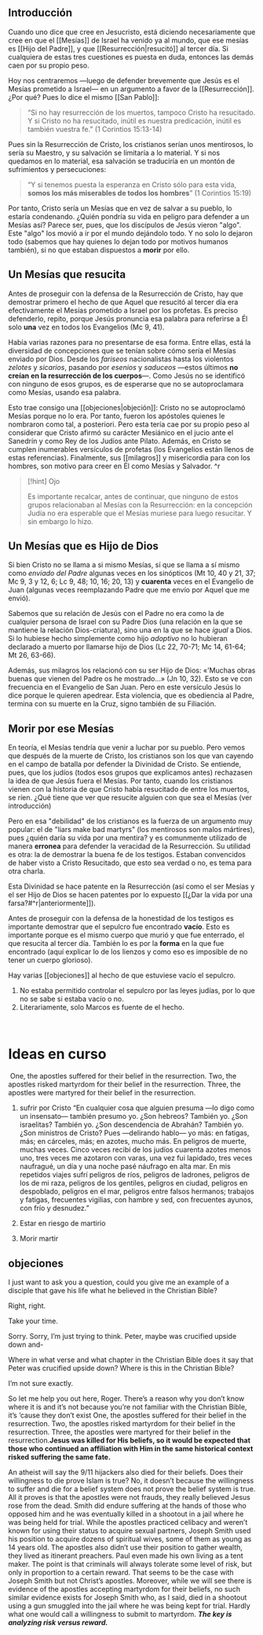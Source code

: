 
## Introducción
Cuando uno dice que cree en Jesucristo, está diciendo necesariamente que cree en que el [[Mesías]] de Israel ha venido ya al mundo, que ese mesías es [[Hijo del Padre]], y que [[Resurrección|resucitó]] al tercer día. Si cualquiera de estas tres cuestiones es puesta en duda, entonces las demás caen por su propio peso. 

Hoy nos centraremos —luego de defender brevemente que Jesús es el Mesías prometido a Israel— en un argumento a favor de la [[Resurrección]]. ¿Por qué? Pues lo dice el mismo [[San Pablo]]:

> “Si no hay resurrección de los muertos, tampoco Cristo ha resucitado. ﻿Y si Cristo no ha resucitado, inútil es nuestra predicación, inútil es también vuestra fe.” (1 Corintios 15:13-14)

Pues sin la Resurrección de Cristo, los cristianos serían unos mentirosos, lo sería su Maestro, y su salvación se limitaría a lo material. Y si nos quedamos en lo material, esa salvación se traduciría en un montón de sufrimientos y persecuciones:

> “Y si tenemos puesta la esperanza en Cristo sólo para esta vida, **somos los más miserables de todos los hombres**” (1 Corintios 15:19)

Por tanto, Cristo sería un Mesías que en vez de salvar a su pueblo, lo estaría condenando. ¿Quién pondría su vida en peligro para defender a un Mesías así? Parece ser, pues, que los discípulos de Jesús vieron "algo". Este "algo" los movió a ir por el mundo dejándolo todo. Y no solo lo dejaron todo (sabemos que hay quienes lo dejan todo por motivos humanos también), si no que estaban dispuestos a **morir** por ello. 

## Un Mesías que resucita
Antes de proseguir con la defensa de la Resurrección de Cristo, hay que demostrar primero el hecho de que Aquel que resucitó al tercer día era efectivamente el Mesías prometido a Israel por los profetas. Es preciso defenderlo, repito, porque Jesús pronuncia esa palabra para referirse a Él solo **una** vez en todos los Evangelios (Mc 9, 41).

Había varias razones para no presentarse de esa forma. Entre ellas, está la diversidad de concepciones que se tenían sobre cómo sería el Mesías enviado por Dios. Desde los *fariseos* nacionalistas hasta los violentos *zelotes* y *sicarios*, pasando por *esenios* y *saduceos* —estos últimos **no creían en la resurrección de los cuerpos**—. Como Jesús no se identificó con ninguno de esos grupos, es de esperarse que no se autoproclamara como Mesías, usando esa palabra. 

Esto trae consigo una [[objeciones|objeción]]: Cristo no se autoproclamó Mesías porque no lo era. Por tanto, fueron los apóstoles quienes le nombraron como tal, a posteriori. Pero esta tería cae por su propio peso al considerar que Cristo afirmó su carácter Mesiánico en el jucio ante el Sanedrín y como Rey de los Judíos ante Pilato. Además, en Cristo se cumplen inumerables versículos de profetas (los Evangelios están llenos de estas referencias). Finalmente, sus [[milagros]] y misericordia para con los hombres, son motivo para creer en Él como Mesías y Salvador. ^r


> [!hint] Ojo
> 
> Es importante recalcar, antes de continuar, que ninguno de estos grupos  relacionaban al Mesías con la Resurrección: en la concepción Judía no era esperable que el Mesías muriese para luego resucitar. Y sin embargo lo hizo. 
> 

## Un Mesías que es Hijo de Dios
Si bien Cristo no se llama a si mismo Mesías, sí que se llama a sí mismo como *enviado del Padre* algunas veces en los sinópticos (Mt 10, 40 y 21, 37; Mc 9, 3 y 12, 6; Lc 9, 48; 10, 16; 20, 13) y **cuarenta** veces en el Evangelio de Juan (algunas veces reemplazando Padre que me envío por Aquel que me envió).

Sabemos que su relación de Jesús con el Padre no era como la de cualquier persona de Israel con su Padre Dios (una relación en la que se mantiene la relación Dios-criatura), sino una en la que se hace *igual* a Dios. Si lo hubiese hecho simplemente como hijo *adoptivo* no lo hubieran declarado a muerto por llamarse hijo de Dios (Lc 22, 70-71; Mc 14, 61-64; Mt 26, 63-66). 

Además, sus milagros los relacionó con su ser Hijo de Dios: «'Muchas obras buenas que vienen del Padre os he mostrado...» (Jn 10, 32). Esto se ve con frecuencia en el Evangelio de San Juan. Pero en este versículo Jesús lo dice porque le quieren apedrear. Esta violencia, que es obediencia al Padre, termina con su muerte en la Cruz, signo también de su Filiación. 

## Morir por ese Mesías
En teoría, el Mesías tendría que venir a luchar por su pueblo. Pero vemos que después de la muerte de Cristo, los cristianos son los que van cayendo en el campo de batalla por defender la Divinidad de Cristo. Se entiende, pues, que los judíos (todos esos grupos que explicamos antes) rechazasen la idea de que Jesús fuera el Mesías. Por tanto, cuando los cristianos vienen con la historia de que Cristo había resucitado de entre los muertos, se ríen. ¿Qué tiene que ver que resucite alguien con que sea el Mesías (ver introducción)

Pero en esa "debilidad" de los cristianos es la fuerza de un argumento muy popular: el de  "liars make bad martyrs" (los mentirosos son malos mártires), pues ¿quién daría su vida por una mentira? y es comunmente utilizado de manera **erronea** para defender la veracidad de la Resurrección. Su utilidad es otra: la de demostrar la buena fe de los testigos. Estaban convencidos de haber visto a Cristo Resucitado, que esto sea verdad o no, es tema para otra charla.

Esta Divinidad se hace patente en la Resurrección (así como el ser Mesías y el ser Hijo de Dios se hacen patentes por lo expuesto [[¿Dar la vida por una farsa?#^r|anteriormente]]). 










Antes de proseguir con la defensa de la honestidad de los testigos es importante demostrar que el sepulcro fue encontrado **vacío**. Esto es importante porque es el mismo cuerpo que murió y que fue enterrado, el que resucita al tercer día. También lo es por la **forma** en la que fue encontrado (aquí explicar lo de los lienzos y como eso es imposible de no tener un cuerpo glorioso).

Hay varias [[objeciones]] al hecho de que estuviese vacío el sepulcro.
1. No estaba permitido controlar el sepulcro por las leyes judías, por lo que no se sabe si estaba vacío o no.
2. Literariamente, solo Marcos es fuente de el hecho.

 
 
 
 

# Ideas en curso
 One, the apostles suffered for their belief in the resurrection. Two, the apostles risked martyrdom for their belief in the resurrection. Three, the apostles were martyred for their belief in the resurrection.


1. sufrir por Cristo
“En cualquier cosa que alguien presuma ﻿—﻿lo digo como un insensato﻿—﻿ también presumo yo. ﻿¿Son hebreos? También yo. ¿Son israelitas? También yo. ¿Son descendencia de Abrahán? También yo. ﻿¿Son ministros de Cristo? Pues ﻿—﻿delirando hablo﻿—﻿ yo más: en fatigas, más; en cárceles, más; en azotes, mucho más. En peligros de muerte, muchas veces. ﻿Cinco veces recibí de los judíos cuarenta azotes menos uno, ﻿tres veces me azotaron con varas, una vez fui lapidado, tres veces naufragué, un día y una noche pasé náufrago en alta mar. ﻿En mis repetidos viajes sufrí peligros de ríos, peligros de ladrones, peligros de los de mi raza, peligros de los gentiles, peligros en ciudad, peligros en despoblado, peligros en el mar, peligros entre falsos hermanos; ﻿trabajos y fatigas, frecuentes vigilias, con hambre y sed, con frecuentes ayunos, con frío y desnudez.”

2. Estar en riesgo de martirio
3. Morir martir



## objeciones



I just want to ask you a question, could you give me an example of a disciple that gave his life what he believed in the Christian Bible?

Right, right.

Take your time.

Sorry. Sorry, I’m just trying to think. Peter, maybe was crucified upside down and-

Where in what verse and what chapter in the Christian Bible does it say that Peter was crucified upside down? Where is this in the Christian Bible?

I’m not sure exactly.

So let me help you out here, Roger. There’s a reason why you don’t know where it is and it’s not because you’re not familiar with the Christian Bible, it’s ’cause they don’t exist
	One, the apostles suffered for their belief in the resurrection. Two, the apostles risked martyrdom for their belief in the resurrection. Three, the apostles were martyred for their belief in the resurrection.**Jesus was killed for His beliefs, so it would be expected that those who continued an affiliation with Him in the same historical context risked suffering the same fate.**


An atheist will say the 9/11 hijackers also died for their beliefs. Does their willingness to die prove Islam is true? No, it doesn’t because the willingness to suffer and die for a belief system does not prove the belief system is true. All it proves is that the apostles were not frauds, they really believed Jesus rose from the dead.
Smith did endure suffering at the hands of those who opposed him and he was eventually killed in a shootout in a jail where he was being held for trial.
	While the apostles practiced celibacy and weren’t known for using their status to acquire sexual partners, Joseph Smith used his position to acquire dozens of spiritual wives, some of them as young as 14 years old. The apostles also didn’t use their position to gather wealth, they lived as itinerant preachers. Paul even made his own living as a tent maker. The point is that criminals will always tolerate some level of risk, but only in proportion to a certain reward. That seems to be the case with Joseph Smith but not Christ’s apostles. Moreover, while we will see there is evidence of the apostles accepting martyrdom for their beliefs, no such similar evidence exists for Joseph Smith who, as I said, died in a shootout using a gun smuggled into the jail where he was being kept for trial. Hardly what one would call a willingness to submit to martyrdom. ***The key is analyzing risk versus reward.***